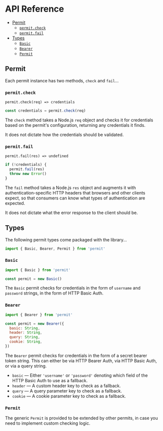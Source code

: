 # API Reference

* [Permit](#permit)
  * [`permit.check`](#permit-check)
  * [`permit.fail`](#permit-fail)
* [Types](#types)
  * [`Basic`](#basic)
  * [`Bearer`](#bearer)
  * [`Permit`](#permit2)

## Permit

Each permit instance has two methods, `check` and `fail`...

### `permit.check`

`permit.check(req) => credentials`

```js
const credentials = permit.check(req)
```

The `check` method takes a Node.js `req` object and checks it for credentials based on the permit's configuration, returning any credentials it finds.

It does not dictate how the credentials should be validated.

### `permit.fail`

`permit.fail(res) => undefined`

```js
if (!credentials) {
  permit.fail(res)
  throw new Error()
}
```

The `fail` method takes a Node.js `res` object and augments it with authentication-specific HTTP headers that browsers and other clients expect, so that consumers can know what types of authentication are expected.

It does not dictate what the error response to the client should be.

## Types

The following permit types come packaged with the library...

```js
import { Basic, Bearer, Permit } from 'permit'
```

### `Basic`

```js
import { Basic } from 'permit'

const permit = new Basic()
```

The `Basic` permit checks for credentials in the form of `username` and `password` strings, in the form of HTTP Basic Auth.

### `Bearer`

```js
import { Bearer } from 'permit'

const permit = new Bearer({
  basic: String,
  header: String,
  query: String,
  cookie: String,
})
```

The `Bearer` permit checks for credentials in the form of a secret bearer token string. This can either be via HTTP Bearer Auth, via HTTP Basic Auth, or via a query string.

* `basic` — Either `'username'` or `'password'` denoting which field of the HTTP Basic Auth to use as a fallback.
* `header` — A custom header key to check as a fallback.
* `query` — A query parameter key to check as a fallback.
* `cookie` — A cookie parameter key to check as a fallback.

### `Permit`

The generic `Permit` is provided to be extended by other permits, in case you need to implement custom checking logic.
